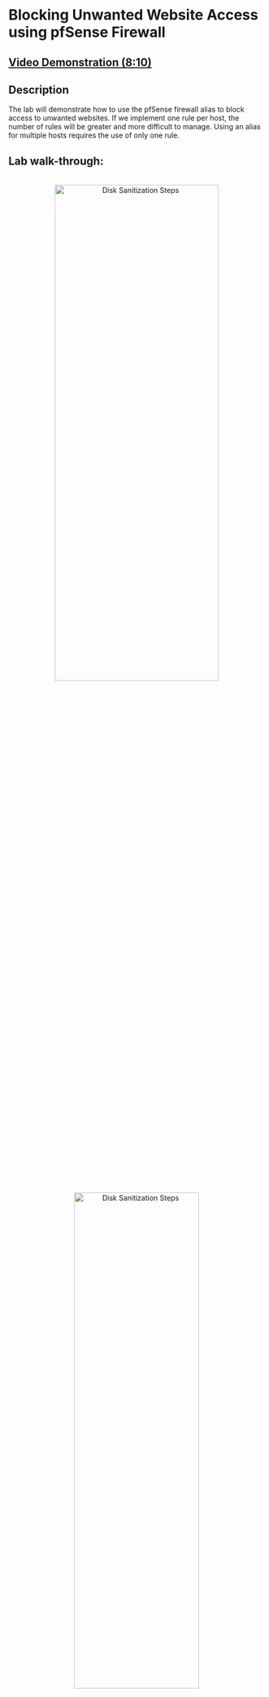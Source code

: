 <h1>Blocking Unwanted Website Access using pfSense Firewall</h1>

 ## [Video Demonstration (8:10)](https://drive.google.com/file/d/1GvIJYLKcvhG677nh--MELK_oXfGAVAA6/view?usp=sharing)

<h2>Description</h2>
The lab will demonstrate how to use the pfSense firewall alias to block access to unwanted websites. If we implement one rule per host, the number of rules will be greater and more difficult to manage. Using an alias for multiple hosts requires the use of only one rule.
<br />

<h2>Lab walk-through:</h2>

<p align="center">
<br/>
<img src="https://i.imgur.com/qTAGFzx.png" height="50%" width="80%" alt="Disk Sanitization Steps"/>
<br />
<p align="center">
<br/>
<img src="https://i.imgur.com/M7Jq0aP.png" height="50%" width="70%" alt="Disk Sanitization Steps"/>
<br />
<br />
<p align="center">
<br/>
<img src="https://i.imgur.com/LoQ4QWd.png" height="50%" width="80%" alt="Disk Sanitization Steps"/>
<br />
<br />
<p align="center">
<br/>
<img src="https://i.imgur.com/fJ8v4KR.png" height="50%" width="80%" alt="Disk Sanitization Steps"/>
<br />
<br /><p align="center">
<br/>
<img src="https://i.imgur.com/2XUK97w.png" height="50%" width="80%" alt="Disk Sanitization Steps"/>
<br />
<br />
